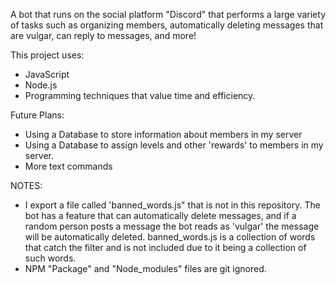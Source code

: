 A bot that runs on the social platform "Discord" that performs a large variety of tasks such as organizing members, automatically deleting messages that are vulgar, can reply to messages, and more!

This project uses:

- JavaScript
- Node.js
- Programming techniques that value time and efficiency.

Future Plans:
- Using a Database to store information about members in my server
- Using a Database to assign levels and other 'rewards' to members in my server. 
- More text commands

NOTES:
- I export a file called 'banned_words.js" that is not in this repository. The bot has a feature that can automatically delete messages, and if a random person posts a message the bot reads as 'vulgar' the message will be automatically deleted. banned_words.js is a collection of words that catch the filter and is not included due to it being a collection of such words. 
- NPM "Package" and "Node_modules" files are git ignored. 
